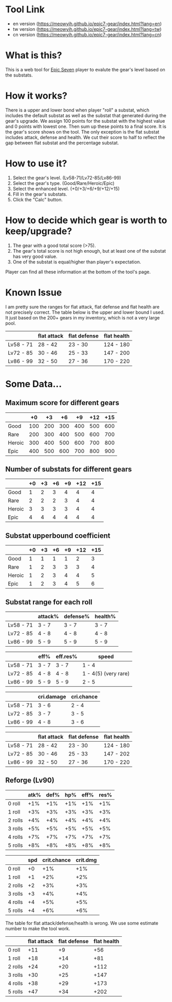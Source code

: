 # Tool Link

+ en version (https://meowyih.github.io/epic7-gear/index.html?lang=en)
+ tw version (https://meowyih.github.io/epic7-gear/index.html?lang=tw)
+ cn version (https://meowyih.github.io/epic7-gear/index.html?lang=cn)

# What is this?

This is a web tool for [Epic Seven](https://epic7.smilegatemegaport.com/world) player to evalute the gear's level based on the substats.

# How it works?

There is a upper and lower bond when player "roll" a substat, which includes the default substat as well as the substat that generated during the gear's upgrade. We assign 100 points for the substat with the highest value and 0 points with lowest one. Then sum up these points to a final score. It is the gear's score shows on the tool.
The only exception is the flat substat includes attack, defense and health. We cut their score to half to reflect the gap between flat substat and the percentage substat. 

# How to use it?

1. Select the gear's level. (Lv58-71/Lv72-85/Lv86-99)
2. Select the gear's type. (Good/Rare/Heroic/Epic)
3. Select the enhanced level. (+0/+3/+6/+9/+12/+15)
4. Fill in the gear's substats.
5. Click the "Calc" button.

# How to decide which gear is worth to keep/upgrade?

1. The gear with a good total score (>75).
2. The gear's total score is not high enough, but at least one of the substat has very good value.
3. One of the substat is equal/higher than player's expectation.

Player can find all these information at the bottom of the tool's page.

# Known Issue

I am pretty sure the ranges for flat attack, flat defense and flat health are not precisely correct. The table below is the upper and lower bound I used. It just based on the 200+ gears in my inventory, which is not a very large pool.

|         |flat attack|flat defense|flat health|
|---------|-----------|------------|-----------|
|Lv58 - 71|28 - 42    |23 - 30     |124 - 180  |
|Lv72 - 85|30 - 46    |25 - 33     |147 - 200  |
|Lv86 - 99|32 - 50    |27 - 36     |170 - 220  |

# Some Data...

## Maximum score for different gears

|      |+0 |+3 |+6 |+9 |+12|+15|
|------|---|---|---|---|---|---|
|Good  |100|200|300|400|500|600|
|Rare  |200|300|400|500|600|700|
|Heroic|300|400|500|600|700|800|
|Epic  |400|500|600|700|800|900|

## Number of substats for different gears

|      |+0 |+3 |+6 |+9 |+12|+15|
|------|---|---|---|---|---|---|
|Good  |1  |2  |3  |4  |4  |4  |
|Rare  |2  |2  |2  |3  |4  |4  |
|Heroic|3  |3  |3  |3  |4  |4  |
|Epic  |4  |4  |4  |4  |4  |4  |

## Substat upperbound coefficient

|      |+0 |+3 |+6 |+9 |+12|+15|
|------|---|---|---|---|---|---|
|Good  |1  |1  |1  |1  |2  |3  |
|Rare  |1  |2  |3  |3  |3  |4  |
|Heroic|1  |2  |3  |4  |4  |5  |
|Epic  |1  |2  |3  |4  |5  |6  |

## Substat range for each roll

|         |attack%|defense%|health%|
|---------|-------|--------|-------|
|Lv58 - 71|3 - 7  |3 - 7   |3 - 7  |
|Lv72 - 85|4 - 8  |4 - 8   |4 - 8  |
|Lv86 - 99|5 - 9  |5 - 9   |5 - 9  |

|         |eff%   |eff.res%|speed  |
|---------|-------|--------|-------|
|Lv58 - 71|3 - 7  |3 - 7   |1 - 4  |
|Lv72 - 85|4 - 8  |4 - 8   |1 - 4(5) (very rare)|
|Lv86 - 99|5 - 9  |5 - 9   |2 - 5  |

|         |cri.damage|cri.chance|
|---------|----------|----------|
|Lv58 - 71|3 - 6     |2 - 4     |
|Lv72 - 85|3 - 7     |3 - 5     |
|Lv86 - 99|4 - 8     |3 - 6     |

|         |flat attack|flat defense|flat health|
|---------|-----------|------------|-----------|
|Lv58 - 71|28 - 42    |23 - 30     |124 - 180  |
|Lv72 - 85|30 - 46    |25 - 33     |147 - 202  |
|Lv86 - 99|32 - 50    |27 - 36     |170 - 220  |

## Reforge (Lv90)

|       |atk%|def%|hp% |eff%|res%|
|-------|----|----|----|----|----|
|0 roll |+1% |+1% |+1% |+1% |+1% |
|1 roll |+3% |+3% |+3% |+3% |+3% | 
|2 rolls|+4% |+4% |+4% |+4% |+4% |
|3 rolls|+5% |+5% |+5% |+5% |+5% |
|4 rolls|+7% |+7% |+7% |+7% |+7% |
|5 rolls|+8% |+8% |+8% |+8% |+8% |

|       |spd|crit.chance|crit.dmg|
|-------|---|-----------|--------|
|0 roll |+0 |+1%        |+1%     |
|1 roll |+1 |+2%        |+2%     |  
|2 rolls|+2 |+3%        |+3%     |
|3 rolls|+3 |+4%        |+4%     |
|4 rolls|+4 |+5%        |+5%     |  
|5 rolls|+4 |+6%        |+6%     |

The table for flat attack/defense/health is wrong. We use some estimate number to make the tool work.

|       |flat attack|flat defense|flat health|
|-------|-----------|------------|-----------|
|0 roll |+11        |+9          |+56        |
|1 roll |+18        |+14         |+81        |
|2 rolls|+24        |+20         |+112       |
|3 rolls|+30        |+25         |+147       |
|4 rolls|+38        |+29         |+173       |
|5 rolls|+47        |+34         |+202       |
